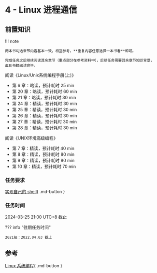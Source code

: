 # 4 - Linux 进程通信

## 前置知识

!!! note

    两本书勾选章节内容基本一致，相互参考，**重复内容任意选择一本书看**即可。

    完成任务之后继续阅读其余章节（重点部分在参考资料中），后续任务需要其余章节知识背景，直到书籍阅读完毕。

阅读《Linux/Unix系统编程手册(上)》

- 第 6 章：略读，预计耗时 25 min
- 第 20 章：略读，预计耗时 60 min
- 第 21 章：略读，预计耗时 30 min
- 第 24 章：精读，预计耗时 30 min
- 第 25 章：精读，预计耗时 30 min
- 第 26 章：精读，预计耗时 30 min
- 第 27 章：精读，预计耗时 30 min
- 第 28 章：精读，预计耗时 30 min

阅读《UNIX环境高级编程》

- 第 7 章：精读，预计耗时 40 min
- 第 8 章：精读，预计耗时 80 min
- 第 9 章：精读，预计耗时 80 min
- 第 10 章：精读，预计耗时 70 min

### 任务要求

[实现自己的 shell](../project/shell.md){ .md-button }

### 任务时间

2024-03-25 21:00 UTC+8 截止

??? info "往期任务时间"

    2021级：2022.04.03 截止


## 参考

[Linux 系统编程](../preparation/linux-system-programming.md){ .md-button }
